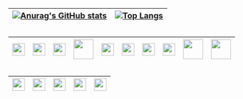 
| [![Anurag's GitHub stats](https://github-readme-stats.vercel.app/api?username=beluomini&show_icons=true&theme=dark)](https://github.com/beluomini/github-readme-stats) | [![Top Langs](https://github-readme-stats.vercel.app/api/top-langs/?username=beluomini&layout=compact&theme=dark)](https://github.com/beluomini/github-readme-stats) |
| :---: | :---: |

##

| <img style="height:25px; width: 25px" src="https://cdn.jsdelivr.net/gh/devicons/devicon/icons/python/python-plain.svg" /> | <img style="height:25px; width: 25px" src="https://cdn.jsdelivr.net/gh/devicons/devicon/icons/c/c-plain.svg" /> | <img style="height:25px; width: 25px" src="https://cdn.jsdelivr.net/gh/devicons/devicon/icons/javascript/javascript-plain.svg" /> | <img style="height:40px; width: 40px" src="https://cdn.jsdelivr.net/gh/devicons/devicon/icons/nodejs/nodejs-original-wordmark.svg" /> | <img style="height:25px; width: 25px" src="https://cdn.jsdelivr.net/gh/devicons/devicon/icons/react/react-original.svg" /> | <img style="height:25px; width: 25px" src="https://cdn.jsdelivr.net/gh/devicons/devicon/icons/html5/html5-plain.svg" />| <img style="height:25px; width: 25px" src="https://cdn.jsdelivr.net/gh/devicons/devicon/icons/css3/css3-plain.svg" /> | <img style="height:25px; width: 25px" src="https://cdn.jsdelivr.net/gh/devicons/devicon/icons/php/php-plain.svg" /> | <img style="height:40px; width: 40px" src="https://cdn.jsdelivr.net/gh/devicons/devicon/icons/mysql/mysql-plain-wordmark.svg" /> | <img style="height:40px; width: 40px" src="https://cdn.jsdelivr.net/gh/devicons/devicon/icons/mongodb/mongodb-original-wordmark.svg" /> |
| :---: | :---: | :---: | :---: | :---: | :---: | :---: | :---: | :---: | :---: |

##
| <img style="height:25px; width: 25px" src="https://cdn.jsdelivr.net/gh/devicons/devicon/icons/linux/linux-original.svg" /> | <img style="height:25px; width: 25px" src="https://cdn.jsdelivr.net/gh/devicons/devicon/icons/windows8/windows8-original.svg" />| <img style="height:25px; width: 25px" src="https://cdn.jsdelivr.net/gh/devicons/devicon/icons/git/git-original.svg" /> | <img style="height:25px; width: 25px" src="https://cdn.jsdelivr.net/gh/devicons/devicon/icons/docker/docker-plain.svg" /> | <img style="height:25px; width: 25px" src="https://cdn.jsdelivr.net/gh/devicons/devicon/icons/vscode/vscode-original.svg" />|
| :---: | :---: | :---: | :---: | :---: |
